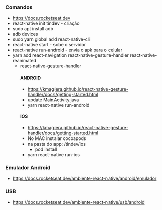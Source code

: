 ### Comandos
- https://docs.rocketseat.dev
- react-native init tindev - criação
- sudo apt install adb
- adb devices
- sudo yarn global add react-native-cli
- react-native start - sobe o servidor
- react-native run-android - envia o apk para o celular
- yarn add react-navigation react-native-gesture-handler react-native-reanimated
   - react-native-gesture-handler
        #### ANDROID
        - https://kmagiera.github.io/react-native-gesture-handler/docs/getting-started.html
        - update MainActivity.java
        - yarn react-native run-android
        #### IOS
        - https://kmagiera.github.io/react-native-gesture-handler/docs/getting-started.html
        - No MAC instalar cocoapods
        - na pasta do app: /tindev/ios
            - pod install
        - yarn react-native run-ios

### Emulador Android
- https://docs.rocketseat.dev/ambiente-react-native/android/emulador

### USB
- https://docs.rocketseat.dev/ambiente-react-native/usb/android
